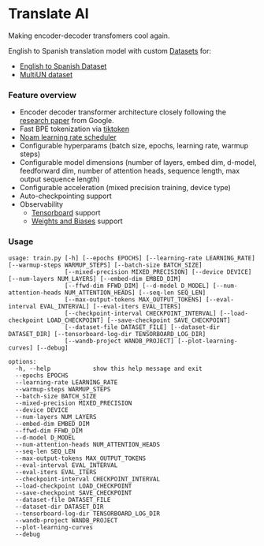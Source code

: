 # Translate AI

Making encoder-decoder transfomers cool again.

English to Spanish translation model with custom [Datasets](https://github.com/danielvegamyhre/translate-ai/tree/main/translate_ai/datasets) for:

- [English to Spanish Dataset](https://www.kaggle.com/datasets/lonnieqin/englishspanish-translation-dataset/data)
- [MultiUN dataset](https://opus.nlpl.eu/legacy/MultiUN.php) 

### Feature overview 
- Encoder decoder transformer architecture closely following the [research paper](https://arxiv.org/pdf/1706.03762) from Google.
- Fast BPE tokenization via [tiktoken](https://github.com/openai/tiktoken)
- [Noam learning rate scheduler](https://nn.labml.ai/optimizers/noam.html)
- Configurable hyperparams (batch size, epochs, learning rate, warmup steps)
- Configurable model dimensions (number of layers, embed dim, d-model, feedforward dim, number of attention heads, sequence length, max output sequence length)
- Configurable acceleration (mixed precision training, device type) 
- Auto-checkpointing support
- Observability
    - [Tensorboard](https://www.tensorflow.org/tensorboard) support
    - [Weights and Biases](https://wandb.ai/site/) support

### Usage
```
usage: train.py [-h] [--epochs EPOCHS] [--learning-rate LEARNING_RATE] [--warmup-steps WARMUP_STEPS] [--batch-size BATCH_SIZE]
                [--mixed-precision MIXED_PRECISION] [--device DEVICE] [--num-layers NUM_LAYERS] [--embed-dim EMBED_DIM]
                [--ffwd-dim FFWD_DIM] [--d-model D_MODEL] [--num-attention-heads NUM_ATTENTION_HEADS] [--seq-len SEQ_LEN]
                [--max-output-tokens MAX_OUTPUT_TOKENS] [--eval-interval EVAL_INTERVAL] [--eval-iters EVAL_ITERS]
                [--checkpoint-interval CHECKPOINT_INTERVAL] [--load-checkpoint LOAD_CHECKPOINT] [--save-checkpoint SAVE_CHECKPOINT]
                [--dataset-file DATASET_FILE] [--dataset-dir DATASET_DIR] [--tensorboard-log-dir TENSORBOARD_LOG_DIR]
                [--wandb-project WANDB_PROJECT] [--plot-learning-curves] [--debug]

options:
  -h, --help            show this help message and exit
  --epochs EPOCHS
  --learning-rate LEARNING_RATE
  --warmup-steps WARMUP_STEPS
  --batch-size BATCH_SIZE
  --mixed-precision MIXED_PRECISION
  --device DEVICE
  --num-layers NUM_LAYERS
  --embed-dim EMBED_DIM
  --ffwd-dim FFWD_DIM
  --d-model D_MODEL
  --num-attention-heads NUM_ATTENTION_HEADS
  --seq-len SEQ_LEN
  --max-output-tokens MAX_OUTPUT_TOKENS
  --eval-interval EVAL_INTERVAL
  --eval-iters EVAL_ITERS
  --checkpoint-interval CHECKPOINT_INTERVAL
  --load-checkpoint LOAD_CHECKPOINT
  --save-checkpoint SAVE_CHECKPOINT
  --dataset-file DATASET_FILE
  --dataset-dir DATASET_DIR
  --tensorboard-log-dir TENSORBOARD_LOG_DIR
  --wandb-project WANDB_PROJECT
  --plot-learning-curves
  --debug
  ```